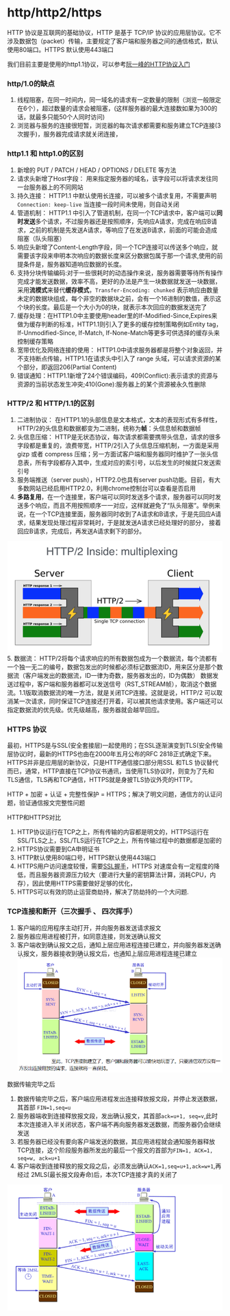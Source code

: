 # http/http2/https
HTTP 协议是互联网的基础协议，HTTP 是基于 TCP/IP 协议的应用层协议。它不涉及数据包（packet）传输，主要规定了客户端和服务器之间的通信格式，默认使用80端口。HTTPS 默认使用443端口

我们目前主要是使用的http1.1协议，可以参考[阮一峰的HTTP协议入门](http://www.ruanyifeng.com/blog/2016/08/http.html)

### http/1.0的缺点
1. 线程阻塞，在同一时间内，同一域名的请求有一定数量的限制（浏览一般限定在6个），超过数量的请求会被阻塞，(这样服务器的最大连接数如果为300的话，就最多只能50个人同时访问)
2. 浏览器与服务的连接很短暂，浏览器的每次请求都需要和服务建立TCP连接(3次握手)，服务器完成请求就关闭连接，

### http1.1 和 http1.0的区别
1. 新增的 PUT / PATCH / HEAD / OPTIONS / DELETE 等方法
2. 请求头新增了Host字段： 用来指定服务器的域名，该字段可以将请求发往同一台服务器上的不同网站
3. 持久连接： HTTP1.1 中默认使用长连接，可以被多个请求复用，不需要声明`Connection: keep-live` 当连接一段时间未使用，则自动关闭
4. 管道机制： HTTP1.1 中引入了管道机制，在同一个TCP请求中，客户端可以**同时发送**多个请求，不过服务器还是按照顺序，先响应A请求，完成在响应B请求，之前的机制是先发送A请求，等响应了在发送B请求，前面的可能会造成阻塞（队头阻塞）
5. 响应头新增了Content-Length字段，同一个TCP连接可以传送多个响应，就需要该字段来申明本次响应的数据长度来区分数据包属于那一个请求,使用的前提条件是，服务器知道响应数据的长度。
6. 支持分块传输编码:对于一些很耗时的动态操作来说，服务器需要等待所有操作完成才能发送数据，效率不高，更好的办法是产生一块数据就发送一块数据，采用**流模式**来替代**缓存模式**，`Transfer-Encoding: chunked` 表示响应由数量未定的数据块组成，每个非空的数据块之前，会有一个16进制的数值，表示这个块的长度。最后是一个大小为0的块，就表示本次回应的数据发送完了
7. 缓存处理：在HTTP1.0中主要使用header里的If-Modified-Since,Expires来做为缓存判断的标准，HTTP1.1则引入了更多的缓存控制策略例如Entity tag，If-Unmodified-Since, If-Match, If-None-Match等更多可供选择的缓存头来控制缓存策略
8. 宽带优化及网络连接的使用： HTTP1.0中请求服务器都是将整个对象返回，并不支持断点传输，HTTP1.1在请求头中引入了 range 头域，可以请求资源的某个部分，即返回206(Partial Content)
9. 错误通知：HTTP1.1新增了24个错误编码，409(Conflict):表示请求的资源与资源的当前状态发生冲突;410(Gone):服务器上的某个资源被永久性删除


### HTTP/2 和 HTTP/1.1的区别
1. 二进制协议： 在HTTP1.1的头部信息是文本格式，文本的表现形式有多样性，HTTP/2的头信息和数据都变为二进制，统称为**帧**：头信息帧和数据帧
2. 头信息压缩： HTTP是无状态协议，每次请求都需要携带头信息，请求的很多字段都是重复的，浪费带宽，HTTP/2引入了头信息压缩机制，一方面是采用 gizp 或者 compress 压缩；另一方面试客户端和服务器同时维护了一张头信息表，所有字段都存入其中，生成对应的索引号，以后发生的时候就只发送索引号
3. 服务端推送（server push），HTTP2.0也具有server push功能。目前，有大多数网站已经启用HTTP2.0，利用chrome控制台可以查看是否启用
4. **多路复用**，在一个连接里，客户端可以同时发送多个请求，服务器可以同时发送多个响应，而且不用按照顺序一一对应，这样就避免了“队头阻塞”。举例来说，在一个TCP连接里面，服务器同时收到了A请求和B请求，于是先回应A请求，结果发现处理过程非常耗时，于是就发送A请求已经处理好的部分， 接着回应B请求，完成后，再发送A请求剩下的部分。

![多路复用](img/duolufuyong.png)
5. 数据流： HTTP/2将每个请求响应的所有数据包成为一个数据流，每个流都有一个独一无二的编号，数据包发出的时候都必须标记数据流ID，用来区分是那个数据流（客户端发出的数据流，ID一律为奇数，服务器发出的，ID为偶数） 数据发送过程中，客户端和服务器都可以发送信号（RST_STREAM帧），取消这个数据流。1.1版取消数据流的唯一方法，就是关闭TCP连接。这就是说，HTTP/2 可以取消某一次请求，同时保证TCP连接还打开着，可以被其他请求使用。客户端还可以指定数据流的优先级。优先级越高，服务器就会越早回应。

### HTTPS 协议
最初，HTTPS是与SSL(安全套接层)一起使用的；在SSL逐渐演变到TLS(安全传输层协议)时，最新的HTTPS也由在2000年五月公布的RFC 2818正式确定下来。HTTPS并非是应用层的新协议，只是HTTP通信接口部分用SSL 和TLS 协议替代而已，通常，HTTP直接在TCP协议书通讯，当使用TLS协议时，则变为了先和TLS通信，TLS再和TCP通信，HTTPS就是身披TLS协议外壳的HTTP。

HTTP + 加密 + 认证 +  完整性保护 = HTTPS；解决了明文问题，通信方的认证问题，验证通信报文完整性问题

HTTP和HTTPS对比
1. HTTP协议运行在TCP之上，所有传输的内容都是明文的，HTTPS运行在SSL/TLS之上，SSL/TLS运行在TCP之上，所有传输过程中的数据都是加密的
2. HTTPS协议需要到CA申明证书
3. HTTP默认使用80端口号，HTTPS默认使用443端口
4. HTTPS用户访问速度较慢，需要[SSL握手](http://www.ruanyifeng.com/blog/2014/02/ssl_tls.html)，HTTPS 对速度会有一定程度的降低，而且服务器资源压力较大（要进行大量的密钥算法计算，消耗CPU，内存），因此使用HTTPS需要做好足够的优化，
5. HTTPS可以有效的防止运营商劫持，解决了防劫持的一个大问题.

### TCP连接和断开（三次握手 、 四次挥手）
1. 客户端的应用程序主动打开，并向服务器发送请求报文
2. 服务器应用进程被打开，如同意连接，则发送确认报文
3. 客户端收到确认报文之后，通知上层应用进程连接已建立，并向服务器发送确认报文，服务器接收到确认报文后，也通知上层应用进程连接已建立
![tcp-connect](img/tcp-connect.png)

数据传输完毕之后
1. 数据传输完毕之后，客户端应用进程发出连接释放报文段，并停止发送数据，其首部 `FIN=1,seq=u`
2. 服务器端收到连接释放报文段，发出确认报文，其首部`ack=u+1, seq=v`,此时本次连接进入半关闭状态，客户端不再向服务器发送数据，而服务器仍会继续发送
3. 若服务器已经没有要向客户端发送的数据，其应用进程就会通知服务器释放TCP连接，这个阶段服务器所发出的最后一个报文的首部为`FIN=1, ACK=1, seq=w, ack=u+1`
4. 客户端收到连接释放的报文段之后，必须发出确认`ACK=1,seq=u+1,ack=w+1`,再经过 2MLS(最长报文段寿命)后，本次TCP连接才真的关闭了

![tcp-close](img/tcp-close.png)